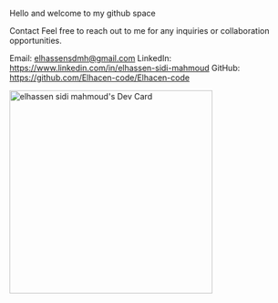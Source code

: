 Hello  and welcome to my github space 

Contact
Feel free to reach out to me for any inquiries or collaboration opportunities.

Email: elhassensdmh@gmail.com
LinkedIn: https://www.linkedin.com/in/elhassen-sidi-mahmoud
GitHub: https://github.com/Elhacen-code/Elhacen-code

<a href="https://app.daily.dev/elhassen"><img src="https://api.daily.dev/devcards/v2/lYhxzc4VixB70EbofxTes.png?type=default&r=c8d" width="356" alt="elhassen sidi mahmoud's Dev Card"/></a>
